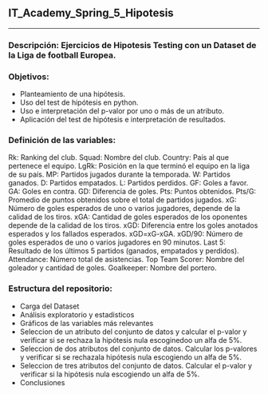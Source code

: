 ## IT_Academy_Spring_5_Hipotesis
_______________________________
### Descripción: Ejercicios de Hipotesis Testing con un Dataset de la Liga de football Europea.

### Objetivos:
* Planteamiento de una hipótesis.
* Uso del test de hipótesis en python.
* Uso e interpretación del p-valor por uno o más de un atributo.
* Aplicación del test de hipótesis e interpretación de resultados.

### Definición de las variables:
Rk: Ranking del club.
Squad: Nombre del club.
Country: País al que pertenece el equipo.
LgRk: Posición en la que terminó el equipo en la liga de su país.
MP: Partidos jugados durante la temporada.
W: Partidos ganados.
D: Partidos empatados.
L: Partidos perdidos.
GF: Goles a favor.
GA: Goles en contra.
GD: Diferencia de goles.
Pts: Puntos obtenidos.
Pts/G: Promedio de puntos obtenidos sobre el total de partidos jugados.
xG: Número de goles esperados de uno o varios jugadores, depende de la calidad de los tiros.
xGA: Cantidad de goles esperados de los oponentes depende de la calidad de los tiros.
xGD: Diferencia entre los goles anotados esperados y los fallados esperados. xGD=xG-xGA.
xGD/90: Número de goles esperados de uno o varios jugadores en 90 minutos.
Last 5: Resultado de los últimos 5 partidos (ganados, empatados y perdidos).
Attendance: Número total de asistencias.
Top Team Scorer: Nombre del goleador y cantidad de goles.
Goalkeeper: Nombre del portero.

### Estructura del repositorio:
* Carga del Dataset
* Análisis exploratorio y estadisticos
* Gráficos de las variables más relevantes
* Seleccion de un atributo del conjunto de datos y calcular el p-valor y verificar si se rechaza la hipótesis nula escoginedoo un alfa de 5%.
* Seleccion de dos atributos del conjunto de datos. Calcular los p-valores y verificar si se rechazala hipótesis nula escogiendo un alfa de 5%.
* Seleccion de tres atributos del conjunto de datos. Calcular el p-valor y verificar si la hipótesis nula escogiendo un alfa de 5%.
* Conclusiones
